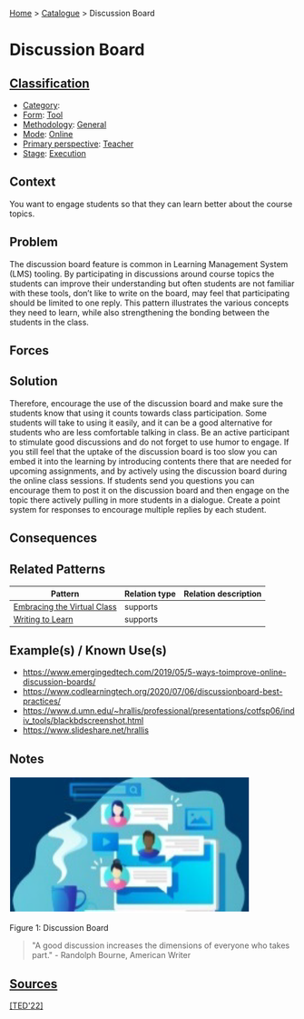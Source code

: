 [Home](../README.md) > [Catalogue](../Patterns_catalogue.md) > Discussion Board

# Discussion Board

## [Classification](facets/facets.md)

- [Category](facets/categories/categories.md):
- [Form](facets/forms/forms.md): [Tool](facets/forms/Tool.md)
- [Methodology](facets/methodologies/methodologies.md): [General](facets/methodologies/General.md)
- [Mode](facets/modes/modes.md): [Online](facets/modes/Online.md)
- [Primary perspective](facets/perspectives/perspectives.md): [Teacher](facets/perspectives/Teacher.md)
- [Stage](facets/stages/modes.md): [Execution](facets/stages/Execution.md)

## Context

You want to engage students so that they can learn better about the course topics.

## Problem

The discussion board feature is common in Learning Management System (LMS) tooling. By participating in discussions around course topics the students can improve their understanding but often students are not familiar with these tools, don’t like to write on the board, may feel that participating should be limited to one reply. This pattern illustrates the various concepts they need to learn, while also strengthening the bonding between the students in the class.

## Forces

## Solution

Therefore, encourage the use of the discussion board and make sure the students know that using it counts towards class participation. Some students will take to using it easily, and it can be a good alternative for students who are less comfortable talking in class. Be an active participant to stimulate good discussions and do not forget to use humor to engage. If you still feel that the uptake of the discussion board is too slow you can embed it into the learning by introducing contents there that are needed for upcoming assignments, and by actively using the discussion board during the online class sessions. If students send you questions you can encourage them to post it on the discussion board and then engage on the topic there actively pulling in more students in a dialogue. Create a point system for responses to encourage multiple replies by each student.

## Consequences

## Related Patterns

|Pattern|Relation type|Relation description|
|--|--|--|
|[Embracing the Virtual Class](Embracing_the_Virtual_Class.md)|supports||
|[Writing to Learn](Writing_to_Learn.md)|supports||

## Example(s) / Known Use(s)

- https://www.emergingedtech.com/2019/05/5-ways-toimprove-online-discussion-boards/
- https://www.codlearningtech.org/2020/07/06/discussionboard-best-practices/
- https://www.d.umn.edu/~hrallis/professional/presentations/cotfsp06/indiv_tools/blackbdscreenshot.html
- https://www.slideshare.net/hrallis

## Notes

![Discussion Board](https://github.com/ReliSA/STePSEnHECs-PaCt/blob/main/catalogue/facets/publications/ted22/Discussion_Board.png "Discussion Board")

Figure 1: Discussion Board

> "A good discussion increases the dimensions of everyone who takes part." - Randolph Bourne, American Writer

## [Sources](../References.md)

[[TED'22]](facets/publications/ted22/ted22.md)
